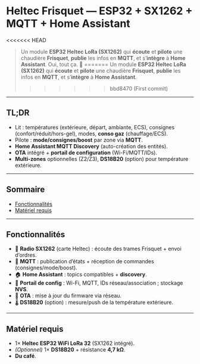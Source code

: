 # Heltec Frisquet — ESP32 + SX1262 + MQTT + Home Assistant

<<<<<<< HEAD
> Un module **ESP32 Heltec LoRa (SX1262)** qui **écoute** et **pilote** une chaudière **Frisquet**, **publie** les infos en **MQTT**, et s’**intègre** à **Home Assistant**. Oui, tout ça. 🍵
=======
> Un module **ESP32 Heltec LoRa (SX1262)** qui **écoute** et **pilote** une chaudière **Frisquet**, **publie** les infos en **MQTT**, et s’**intègre** à **Home Assistant**.
>>>>>>> bbd8470 (First commit)

---

## TL;DR

- Lit : températures (extérieure, départ, ambiante, ECS), consignes (confort/réduit/hors-gel), modes, **conso gaz** (chauffage/ECS).  
- Pilote : **mode/consignes/boost** par zone via **MQTT**.  
- **Home Assistant MQTT Discovery** (auto-création des entités).  
- **OTA** intégré + **portail de configuration** (Wi-Fi/MQTT/IDs).  
- **Multi-zones** optionnelles (Z2/Z3), **DS18B20** (option) pour température extérieure.

---

## Sommaire

- [Fonctionnalités](#fonctionnalités)  
- [Matériel requis](#matériel-requis)

---

## Fonctionnalités

- 📡 **Radio SX1262** (carte Heltec) : écoute des trames Frisquet + envoi d’ordres.
- 💬 **MQTT** : publication d’états + réception de commandes (consignes/mode/boost).
- 🏠 **Home Assistant** : topics compatibles + **discovery**.
- 🧰 **Portail de config** : Wi-Fi, MQTT, IDs réseau/association ; stockage **NVS**.
- 🔁 **OTA** : mise à jour du firmware via réseau.
- 🌡️ **DS18B20** (option) : mesure/push de la température extérieure.

---

## Matériel requis

- 1× **Heltec ESP32 WiFi LoRa 32** (SX1262 intégré).
- *(Optionnel)* 1× **DS18B20** + résistance **4,7 kΩ**.
- **Du café**.